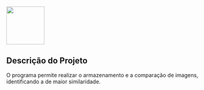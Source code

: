 <h1 align=”center”>
<img src="https://user-images.githubusercontent.com/114358060/204836563-4e83015b-e414-44ba-b595-5d091d273ce4.png" width="100px">
</h1>



## Descrição do Projeto 
<p align=”center”>O programa permite realizar o armazenamento e a comparação de imagens, identificando a de maior similaridade.</p>

